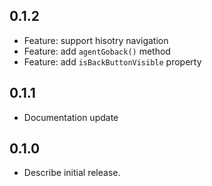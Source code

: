 ## 0.1.2

* Feature: support hisotry navigation
* Feature: add `agentGoback()` method
* Feature: add `isBackButtonVisible` property

## 0.1.1

* Documentation update

## 0.1.0

* Describe initial release.
